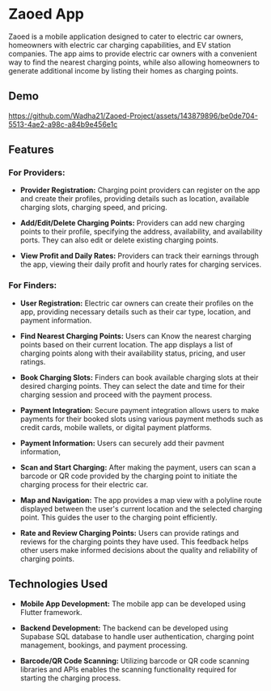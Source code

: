 # Zaoed App

Zaoed is a mobile application designed to cater to electric car owners, homeowners with electric car charging capabilities, and EV station companies. The app aims to provide electric car owners with a convenient way to find the nearest charging points, while also allowing homeowners to generate additional income by listing their homes as charging points.

## Demo


https://github.com/Wadha21/Zaoed-Project/assets/143879896/be0de704-5513-4ae2-a98c-a84b9e456e1c



## Features

### For Providers:

- **Provider Registration:** Charging point providers can register on the app and create their profiles, providing details such as location, available charging slots, charging speed, and pricing.

- **Add/Edit/Delete Charging Points:** Providers can add new charging points to their profile, specifying the address, availability, and availability ports. They can also edit or delete existing charging points.

- **View Profit and Daily Rates:** Providers can track their earnings through the app, viewing their daily profit and hourly rates for charging services.

### For Finders:

- **User Registration:** Electric car owners can create their profiles on the app, providing necessary details such as their car type, location, and payment information.

- **Find Nearest Charging Points:** Users can Know the nearest charging points based on their current location. The app displays a list of charging points along with their availability status, pricing, and user ratings.

- **Book Charging Slots:** Finders can book available charging slots at their desired charging points. They can select the date and time for their charging session and proceed with the payment process.

- **Payment Integration:** Secure payment integration allows users to make payments for their booked slots using various payment methods such as credit cards, mobile wallets, or digital payment platforms.

- **Payment Information:** Users can securely add their pavment information,

- **Scan and Start Charging:** After making the payment, users can scan a barcode or QR code provided by the charging point to initiate the charging process for their electric car.
- **Map and Navigation:** The app provides a map view with a polyline route displayed between the user's current location and the selected charging point. This guides the user to the charging point efficiently.

- **Rate and Review Charging Points:** Users can provide ratings and reviews for the charging points they have used. This feedback helps other users make informed decisions about the quality and reliability of charging points.

## Technologies Used

- **Mobile App Development:** The mobile app can be developed using Flutter framework.

- **Backend Development:** The backend can be developed using Supabase SQL database to handle user authentication, charging point management, bookings, and payment processing.

- **Barcode/QR Code Scanning:** Utilizing barcode or QR code scanning libraries and APIs enables the scanning functionality required for starting the charging process.
